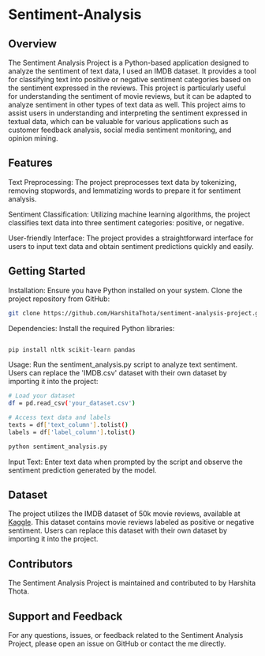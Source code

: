# Sentiment-Analysis
## Overview
The Sentiment Analysis Project is a Python-based application designed to analyze the sentiment of text data, I used an IMDB dataset. It provides a tool for classifying text into positive or negative sentiment categories based on the sentiment expressed in the reviews. This project is particularly useful for understanding the sentiment of movie reviews, but it can be adapted to analyze sentiment in other types of text data as well. This project aims to assist users in understanding and interpreting the sentiment expressed in textual data, which can be valuable for various applications such as customer feedback analysis, social media sentiment monitoring, and opinion mining.

## Features
Text Preprocessing: The project preprocesses text data by tokenizing, removing stopwords, and lemmatizing words to prepare it for sentiment analysis.

Sentiment Classification: Utilizing machine learning algorithms, the project classifies text data into three sentiment categories: positive, or negative.

User-friendly Interface: The project provides a straightforward interface for users to input text data and obtain sentiment predictions quickly and easily.

## Getting Started
Installation: Ensure you have Python installed on your system. Clone the project repository from GitHub:
```bash
git clone https://github.com/HarshitaThota/sentiment-analysis-project.git 
```
Dependencies: Install the required Python libraries:

```bash

pip install nltk scikit-learn pandas
```
Usage: Run the sentiment_analysis.py script to analyze text sentiment. Users can replace the 'IMDB.csv' dataset with their own dataset by importing it into the project:
```bash 
# Load your dataset
df = pd.read_csv('your_dataset.csv')

# Access text data and labels
texts = df['text_column'].tolist()
labels = df['label_column'].tolist()
```
```bash
python sentiment_analysis.py
```

Input Text: Enter text data when prompted by the script and observe the sentiment prediction generated by the model.

## Dataset
The project utilizes the IMDB dataset of 50k movie reviews, available at [Kaggle](https://www.kaggle.com/datasets/lakshmi25npathi/imdb-dataset-of-50k-movie-reviews?resource=download). This dataset contains movie reviews labeled as positive or negative sentiment. Users can replace this dataset with their own dataset by importing it into the project.

## Contributors
The Sentiment Analysis Project is maintained and contributed to by Harshita Thota.


## Support and Feedback
For any questions, issues, or feedback related to the Sentiment Analysis Project, please open an issue on GitHub or contact the me directly.

